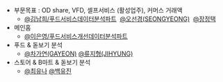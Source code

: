 - 부문목표 : OD share, VFD, 셀프서비스 (활성업주), 커머스 거래액
	- <a href="mailto:nami1010@woowahan.com" rel="noopener" class="external-link" target="_blank"><u>@김남희/푸드서비스데이터분석파트</u></a>  <a href="mailto:sk.oh@woowahan.com" rel="noopener" class="external-link" target="_blank"><u>@오선경(SEONGYEONG)</u></a>  <a href="mailto:jade.jjj@woowahan.com" rel="noopener" class="external-link" target="_blank"><u>@장정택</u></a> 
- 메인홈
	- <a href="mailto:ey.lee@woowahan.com" rel="noopener" class="external-link" target="_blank"><u>@이은영/푸드서비스개선데이터분석파트</u></a> 
- 푸드 & 돋보기 분석
	- <a href="mailto:chaga@woowahan.com" rel="noopener" class="external-link" target="_blank"><u>@차가연(GAYEON)</u></a> <a href="mailto:jhryooooo@woowahan.com" rel="noopener" class="external-link" target="_blank"><u>@류지형(JIHYUNG)</u></a> 
- 스토어 & B마트 & 돋보기 분석
	- <a href="mailto:ynchoi@woowahan.com" rel="noopener" class="external-link" target="_blank"><u>@최유나</u></a> <a href="mailto:ujin.baek@woowahan.com" rel="noopener" class="external-link" target="_blank"><u>@백유진</u></a>